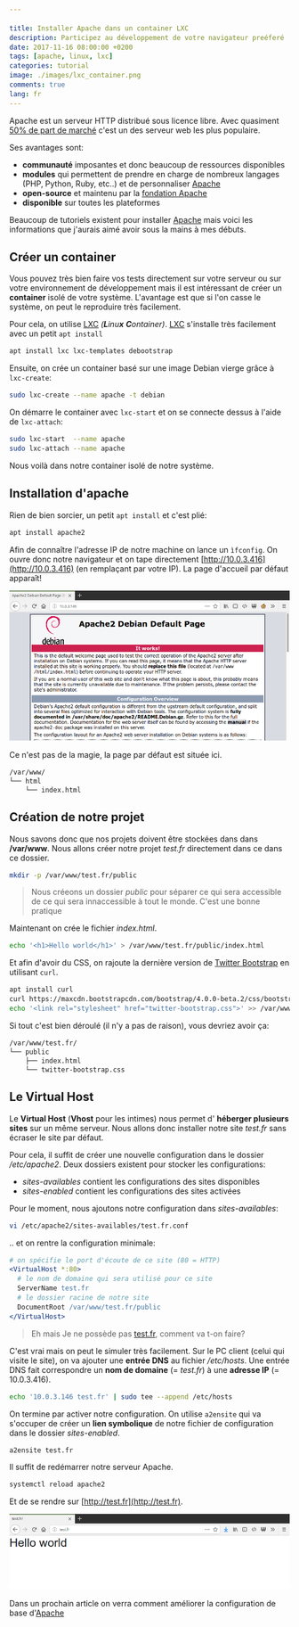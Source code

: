 ```yaml
---

title: Installer Apache dans un container LXC
description: Participez au développement de votre navigateur preéferé
date: 2017-11-16 08:00:00 +0200
tags: [apache, linux, lxc]
categories: tutorial
image: ./images/lxc_container.png
comments: true
lang: fr
---
```


Apache est un serveur HTTP distribué sous licence libre. Avec quasiment [50% de part de marché](https://www.developpez.com/actu/129511/Serveurs-Web-Nginx-detient-desormais-un-tiers-des-parts-de-marche-tandis-qu-Apache-chute-en-dessous-des-50-pourcent-d-apres-W3Tech/) c'est un des serveur web les plus populaire.

Ses avantages sont:

- **communauté** imposantes et donc beaucoup de ressources disponibles
- **modules** qui permettent de prendre en charge de nombreux langages (PHP, Python, Ruby, etc..) et de personnaliser [Apache][apache]
- **open-source** et maintenu par la [fondation Apache](https://fr.wikipedia.org/wiki/Fondation_Apache)
- **disponible** sur toutes les plateformes

Beaucoup de tutoriels existent pour installer [Apache][apache] mais voici les informations que j'aurais aimé avoir sous la mains à mes débuts.

## Créer un container

Vous pouvez très bien faire vos tests directement sur votre serveur ou sur votre environnement de développement mais il est intéressant de créer un **container** isolé de votre système. L'avantage est que si l'on casse le système, on peut le reproduire très facilement.

Pour cela, on utilise [LXC][lxc] _(**L**inu**x** **C**ontainer)_. [LXC][lxc] s'installe très facilement avec un petit `apt install`

```bash
apt install lxc lxc-templates debootstrap
```

Ensuite, on crée un container basé sur une image Debian vierge grâce à `lxc-create`:

```bash
sudo lxc-create --name apache -t debian
```

On démarre le container avec `lxc-start` et on se connecte dessus à l'aide de `lxc-attach`:

```bash
sudo lxc-start  --name apache
sudo lxc-attach --name apache
```

Nous voilà dans notre container isolé de notre système.

## Installation d'apache

Rien de bien sorcier, un petit `apt install` et c'est plié:

```bash
apt install apache2
```

Afin de connaître l'adresse IP de notre machine on lance un `ìfconfig`. On ouvre donc notre navigateur et on tape directement [http://10.0.3.416](http://10.0.3.416) (en remplaçant par votre IP). La page d'accueil par défaut apparaît!

![Page par défaut d'Apache](./images/debian_apache_works.png)

Ce n'est pas de la magie, la page par défaut est située ici.

```plain
/var/www/
└── html
    └── index.html
```

## Création de notre projet

Nous savons donc que nos projets doivent être stockées dans dans **/var/www**. Nous allons créer notre projet _test.fr_ directement dans ce dans ce dossier.

```bash
mkdir -p /var/www/test.fr/public
```

> Nous créeons un dossier _public_ pour séparer ce qui sera accessible de ce qui sera innaccessible à tout le monde. C'est une bonne pratique

Maintenant on crée le fichier _index.html_.

```bash
echo '<h1>Hello world</h1>' > /var/www/test.fr/public/index.html
```

Et afin d'avoir du CSS, on rajoute la dernière version de [Twitter Bootstrap](http://getbootstrap.com) en utilisant `curl`.

```bash
apt install curl
curl https://maxcdn.bootstrapcdn.com/bootstrap/4.0.0-beta.2/css/bootstrap.css > /var/www/test.fr/public/twitter-bootstrap.css
echo '<link rel="stylesheet" href="twitter-bootstrap.css">' >> /var/www/test.fr/public/index.html
```

Si tout c'est bien déroulé (il n'y a pas de raison), vous devriez avoir ça:

```plain
/var/www/test.fr/
└── public
    ├── index.html
    └── twitter-bootstrap.css
```

## Le Virtual Host

Le **Virtual Host** (**Vhost** pour les intimes) nous permet d' **héberger plusieurs sites** sur un même serveur. Nous allons donc installer notre site _test.fr_ sans écraser le site par défaut.

Pour cela, il suffit de créer une nouvelle configuration dans le dossier _/etc/apache2_. Deux dossiers existent pour stocker les configurations:

- _sites-availables_ contient les configurations des sites disponibles
- _sites-enabled_ contient les configurations des sites activées

Pour le moment, nous ajoutons notre configuration dans _sites-availables_:

```bash
vi /etc/apache2/sites-availables/test.fr.conf
```

.. et on rentre la configuration minimale:

```apache
# on spécifie le port d'écoute de ce site (80 = HTTP)
<VirtualHost *:80>
  # le nom de domaine qui sera utilisé pour ce site
  ServerName test.fr
  # le dossier racine de notre site
  DocumentRoot /var/www/test.fr/public
</VirtualHost>
```

> Eh mais Je ne possède pas [test.fr](http://test.fr/), comment va t-on faire?

C'est vrai mais on peut le simuler très facilement. Sur le PC client (celui qui visite le site), on va ajouter une **entrée DNS** au fichier _/etc/hosts_. Une entrée DNS fait correspondre un **nom de domaine** (= _test.fr_) à une **adresse IP** (= 10.0.3.416).

```bash
echo '10.0.3.146 test.fr' | sudo tee --append /etc/hosts
```

On termine par activer notre configuration. On utilise `a2ensite` qui va s'occuper de créer un **lien symbolique** de notre fichier de configuration dans le dossier _sites-enabled_.

```bash
a2ensite test.fr
```

Il suffit de redémarrer notre serveur Apache.

```bash
systemctl reload apache2
```

Et de se rendre sur [http://test.fr](http://test.fr).

![Page d'acceuil de test.fr](./images/debian_apache_hello_world.png)

Dans un prochain article on verra comment améliorer la configuration de base d'[Apache][apache]

[lxc]: https://linuxcontainers.org/fr/
[apache]: https://fr.wikipedia.org/wiki/Apache_HTTP_Server
